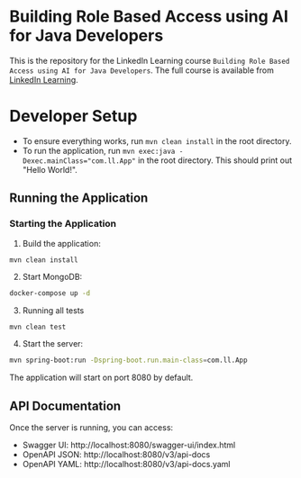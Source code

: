 # Building Role Based Access using AI for Java Developers
This is the repository for the LinkedIn Learning course `Building Role Based Access using AI for Java Developers`. The full course is available from [LinkedIn Learning][lil-course-url].

# Developer Setup
- To ensure everything works, run `mvn clean install` in the root directory.
- To run the application, run `mvn exec:java -Dexec.mainClass="com.ll.App"` in the root directory. This should print out "Hello World!".

## Running the Application
### Starting the Application
1. Build the application:
```bash
mvn clean install
```

2. Start MongoDB:
```bash
docker-compose up -d
```

3. Running all tests
```
mvn clean test
```

4. Start the server:
```bash
mvn spring-boot:run -Dspring-boot.run.main-class=com.ll.App
```

The application will start on port 8080 by default.

## API Documentation
Once the server is running, you can access:
- Swagger UI: http://localhost:8080/swagger-ui/index.html
- OpenAPI JSON: http://localhost:8080/v3/api-docs
- OpenAPI YAML: http://localhost:8080/v3/api-docs.yaml


[0]: # (Replace these placeholder URLs with actual course URLs)

[lil-course-url]: https://www.linkedin.com/learning/
[lil-thumbnail-url]: http://

